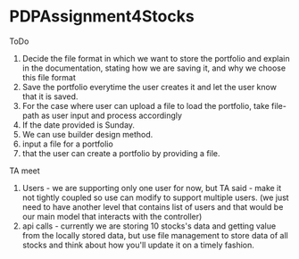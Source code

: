 # PDPAssignment4Stocks

ToDo

1. Decide the file format in which we want to store the portfolio and explain in the documentation, stating how we are saving it, and why we choose this file format
2. Save the portfolio everytime the user creates it and let the user know that it is saved.
3. For the case where user can upload a file to load the portfolio, take file-path as user input and process accordingly
4. If the date provided is Sunday.
5. We can use builder design method.
6. input a file for a portfolio
7. that the user can create a portfolio by providing a file.


TA meet
1. Users - we are supporting only one user for now, but TA said - make it not tightly coupled so use can modify to support multiple users. (we just need to have another level that contains list of users and that would be our main model that interacts with the controller)
2. api calls - currently we are storing 10 stocks's data and getting value from the locally stored data, but use file management to store data of all stocks and think about how you'll update it on a timely fashion.
